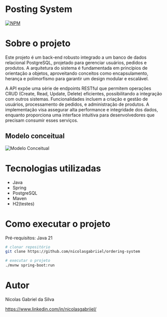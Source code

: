 # Posting System
[![NPM](https://img.shields.io/npm/l/react)](https://github.com/nicolasgabriiel/ordering-system/blob/main/LICENSE)

# Sobre o projeto

Este projeto é um back-end robusto integrado a um banco de dados relacional PostgreSQL, projetado para gerenciar usuários, pedidos e produtos. A arquitetura do sistema é fundamentada em princípios de orientação a objetos, aproveitando conceitos como encapsulamento, herança e polimorfismo para garantir um design modular e escalável.

 A API expõe uma série de endpoints RESTful que permitem operações CRUD (Create, Read, Update, Delete) eficientes, possibilitando a integração com outros sistemas. Funcionalidades incluem a criação e gestão de usuários, processamento de pedidos, e administração de produtos. A implementação visa assegurar alta performance e integridade dos dados, enquanto proporciona uma interface intuitiva para desenvolvedores que precisam consumir esses serviços.


## Modelo conceitual
![Modelo Conceitual](https://uploaddeimagens.com.br/images/004/825/347/original/tes2.png?1723479990)

# Tecnologias utilizadas

- Java
- Spring
- PostgreSQL
- Maven
- H2(testes)

# Como executar o projeto

Pré-requisitos: Java 21

```bash
# clonar repositório
git clone https://github.com/nicolasgabriiel/ordering-system

# executar o projeto
./mvnw spring-boot:run
```

# Autor

Nicolas Gabriel da Silva

https://www.linkedin.com/in/nicolasgabriiel/
